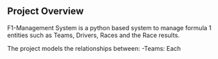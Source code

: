 ## Project Overview
F1-Management System is a python based system to manage formula 1 entities such as Teams, Drivers, Races and the Race results.

The project models the relationships between:
-Teams: Each 